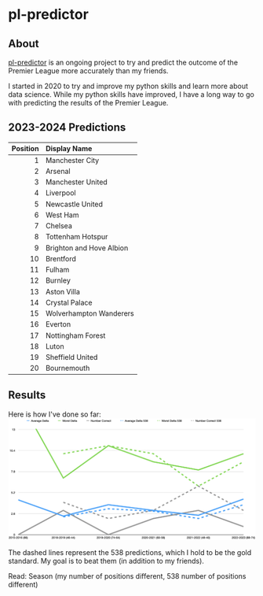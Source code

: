 # pl-predictor

## About
[pl-predictor](https://github.com/bealonso2/pl-predictor) is an ongoing project to try and predict the outcome of the Premier League more accurately than my friends.

I started in 2020 to try and improve my python skills and learn more about data science. While my python skills have improved, I have a long way to go with predicting the results of the Premier League.

## 2023-2024 Predictions

|   Position | Display Name             |
|-----------:|:-------------------------|
|          1 | Manchester City          |
|          2 | Arsenal                  |
|          3 | Manchester United        |
|          4 | Liverpool                |
|          5 | Newcastle United         |
|          6 | West Ham                 |
|          7 | Chelsea                  |
|          8 | Tottenham Hotspur        |
|          9 | Brighton and Hove Albion |
|         10 | Brentford                |
|         11 | Fulham                   |
|         12 | Burnley                  |
|         13 | Aston Villa              |
|         14 | Crystal Palace           |
|         15 | Wolverhampton Wanderers  |
|         16 | Everton                  |
|         17 | Nottingham Forest        |
|         18 | Luton                    |
|         19 | Sheffield United         |
|         20 | Bournemouth              |

## Results
Here is how I've done so far:
![Results](./Results.png)

The dashed lines represent the 538 predictions, which I hold to be the gold standard. My goal is to beat them (in addition to my friends).

Read: Season (my number of positions different, 538 number of positions different)
